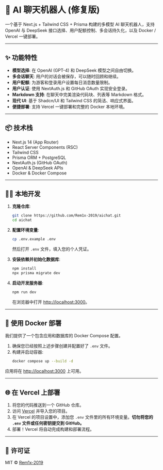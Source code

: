 # 🤖 AI 聊天机器人 (修复版)

一个基于 Next.js + Tailwind CSS + Prisma 构建的多模型 AI 聊天机器人，支持 OpenAI 与 DeepSeek 接口选择、用户配额控制、多会话持久化，以及 Docker / Vercel 一键部署。

---

## ✨ 功能特性 

- **模型选择**: 在 OpenAI (GPT-4) 和 DeepSeek 模型之间自由切换。
- **多会话聊天**: 用户的对话会被保存，可以随时回顾和继续。
- **用户配额**: 为游客和登录用户设置每日消息数量限制。
- **用户认证**: 使用 NextAuth.js 和 GitHub OAuth 实现安全登录。
- **Markdown 支持**: 在聊天中完美渲染代码块、列表等 Markdown 格式。
- **现代 UI**: 基于 Shadcn/UI 和 Tailwind CSS 的简洁、响应式界面。
- **便捷部署**: 支持 Vercel 一键部署和完整的 Docker 本地环境。

---

## 📦 技术栈

- Next.js 14 (App Router)
- React Server Components (RSC)
- Tailwind CSS
- Prisma ORM + PostgreSQL
- NextAuth.js (GitHub OAuth)
- OpenAI & DeepSeek APIs
- Docker & Docker Compose

---

## 🧑‍💻 本地开发

1.  **克隆仓库**:
    ```bash
    git clone https://github.com/Rem1x-2019/aichat.git
    cd aichat
    ```
2.  **配置环境变量**:
    ```bash
    cp .env.example .env
    ```
    然后打开 `.env` 文件，填入您的个人凭证。

3.  **安装依赖并初始化数据库**:
    ```bash
    npm install
    npx prisma migrate dev
    ```

4.  **启动开发服务器**:
    ```bash
    npm run dev
    ```
    在浏览器中打开 [http://localhost:3000](http://localhost:3000)。

---

## 🐳 使用 Docker 部署

我们提供了一个包含应用和数据库的 Docker Compose 配置。

1.  确保您已经按照上述步骤创建并配置好了 `.env` 文件。
2.  构建并启动容器:
    ```bash
    docker compose up --build -d
    ```
应用将在 [http://localhost:3000](http://localhost:3000) 上可用。

---

## 🌐 在 Vercel 上部署

1.  将您的代码推送到一个 GitHub 仓库。
2.  访问 [Vercel](https://vercel.com) 并导入您的项目。
3.  在 Vercel 的项目设置中，添加您 `.env` 文件里的所有环境变量。**切勿将您的 `.env` 文件或任何密钥提交到 GitHub。**
4.  部署！Vercel 将自动完成构建和部署流程。

---

## 📄 许可证

MIT © [Rem1x-2019](https://github.com/Rem1x-2019)